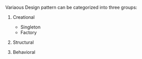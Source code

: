 Variaous Design pattern can be categorized into three groups:

1. Creational
   
   * Singleton
   * Factory

2. Structural
3. Behavioral
